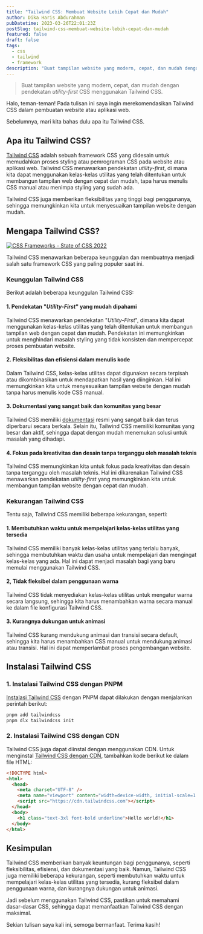 ```yaml
---
title: "Tailwind CSS: Membuat Website Lebih Cepat dan Mudah"
author: Dika Haris Abdurahman
pubDatetime: 2023-03-26T22:01:23Z
postSlug: tailwind-css-membuat-website-lebih-cepat-dan-mudah
featured: false
draft: false
tags:
  - css
  - tailwind
  - framework
description: "Buat tampilan website yang modern, cepat, dan mudah dengan pendekatan utility-first CSS menggunakan Tailwind CSS."
---
```


> Buat tampilan website yang modern, cepat, dan mudah dengan pendekatan _utility-first_ CSS menggunakan Tailwind CSS.

Halo, teman-teman! Pada tulisan ini saya ingin merekomendasikan Tailwind CSS dalam pembuatan website atau aplikasi web.

Sebelumnya, mari kita bahas dulu apa itu Tailwind CSS.

## Apa itu Tailwind CSS?

[Tailwind CSS](https://tailwindcss.com/) adalah sebuah framework CSS yang didesain untuk memudahkan proses styling atau pemrograman CSS pada website atau aplikasi web. Tailwind CSS menawarkan pendekatan _utility-first_, di mana kita dapat menggunakan kelas-kelas utilitas yang telah ditentukan untuk membangun tampilan web dengan cepat dan mudah, tapa harus menulis CSS manual atau menimpa styling yang sudah ada.

Tailwind CSS juga memberikan fleksibilitas yang tinggi bagi penggunanya, sehingga memungkinkan kita untuk menyesuaikan tampilan website dengan mudah.

## Mengapa Tailwind CSS?

<div>
  <a href="https://2022.stateofcss.com/en-US/css-frameworks/">
    <img src="/assets/tailwind-css-usage-2022.png" class="sm:w-1/1 mx-auto" alt="CSS Frameworks - State of CSS 2022">
  </a>
</div>

Tailwind CSS menawarkan beberapa keunggulan dan membuatnya menjadi salah satu framework CSS yang paling populer saat ini.

### Keunggulan Tailwind CSS

Berikut adalah beberapa keunggulan Tailwind CSS:

#### 1. Pendekatan "_Utility-First_" yang mudah dipahami

Tailwind CSS menawarkan pendekatan "_Utility-First_", dimana kita dapat menggunakan kelas-kelas utilitas yang telah ditentukan untuk membangun tampilan web dengan cepat dan mudah. Pendekatan ini memungkinkan untuk menghindari masalah styling yang tidak konsisten dan mempercepat proses pembuatan website.

#### 2. Fleksibilitas dan efisiensi dalam menulis kode

Dalam Tailwind CSS, kelas-kelas utilitas dapat digunakan secara terpisah atau dikombinasikan untuk mendapatkan hasil yang diinginkan. Hal ini memungkinkan kita untuk menyesuaikan tampilan website dengan mudah tanpa harus menulis kode CSS manual.

#### 3. Dokumentasi yang sangat baik dan komunitas yang besar

Tailwind CSS memiliki [dokumentasi](https://tailwindcss.com/docs/installation) resmi yang sangat baik dan terus diperbarui secara berkala. Selain itu, Tailwind CSS memiliki komunitas yang besar dan aktif, sehingga dapat dengan mudah menemukan solusi untuk masalah yang dihadapi.

#### 4. Fokus pada kreativitas dan desain tanpa terganggu oleh masalah teknis

Tailwind CSS memungkinkan kita untuk fokus pada kreativitas dan desain tanpa terganggu oleh masalah teknis. Hal ini dikarenakan Tailwind CSS menawarkan pendekatan _utility-first_ yang memungkinkan kita untuk membangun tampilan website dengan cepat dan mudah.

### Kekurangan Tailwind CSS

Tentu saja, Tailwind CSS memiliki beberapa kekurangan, seperti:

#### 1. Membutuhkan waktu untuk mempelajari kelas-kelas utilitas yang tersedia

Tailwind CSS memiliki banyak kelas-kelas utilitas yang terlalu banyak, sehingga membutuhkan waktu dan usaha untuk mempelajari dan mengingat kelas-kelas yang ada. Hal ini dapat menjadi masalah bagi yang baru memulai menggunakan Tailwind CSS.

#### 2, Tidak fleksibel dalam penggunaan warna

Tailwind CSS tidak menyediakan kelas-kelas utilitas untuk mengatur warna secara langsung, sehingga kita harus menambahkan warna secara manual ke dalam file konfigurasi Tailwind CSS.

#### 3. Kurangnya dukungan untuk animasi

Tailwind CSS kurang mendukung animasi dan transisi secara default, sehingga kita harus menambahkan CSS manual untuk mendukung animasi atau transisi. Hal ini dapat memperlambat proses pengembangan website.

## Instalasi Tailwind CSS

### 1. Instalasi Tailwind CSS dengan PNPM

[Instalasi Tailwind CSS](https://tailwindcss.com/docs/installation) dengan PNPM dapat dilakukan dengan menjalankan perintah berikut:

```bash
pnpm add tailwindcss
pnpm dlx tailwindcss init
```

### 2. Instalasi Tailwind CSS dengan CDN

Tailwind CSS juga dapat diinstal dengan menggunakan CDN. Untuk menginstal [Tailwind CSS dengan CDN](https://tailwindcss.com/docs/installation/play-cdn), tambahkan kode berikut ke dalam file HTML:

```html
<!DOCTYPE html>
<html>
  <head>
    <meta charset="UTF-8" />
    <meta name="viewport" content="width=device-width, initial-scale=1.0" />
    <script src="https://cdn.tailwindcss.com"></script>
  </head>
  <body>
    <h1 class="text-3xl font-bold underline">Hello world!</h1>
  </body>
</html>
```

## Kesimpulan

Tailwind CSS memberikan banyak keuntungan bagi penggunanya, seperti fleksibilitas, efisiensi, dan dokumentasi yang baik. Namun, Tailwind CSS juga memiliki beberapa kekurangan, seperti membutuhkan waktu untuk mempelajari kelas-kelas utilitas yang tersedia, kurang fleksibel dalam penggunaan warna, dan kurangnya dukungan untuk animasi.

Jadi sebelum menggunakan Tailwind CSS, pastikan untuk memahami dasar-dasar CSS, sehingga dapat memanfaatkan Tailwind CSS dengan maksimal.

Sekian tulisan saya kali ini, semoga bermanfaat. Terima kasih!
